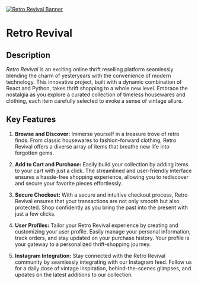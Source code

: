 [![Retro Revival Banner](https://i.ibb.co/NNf3Fvf/Retro-Revival.png)](https://imgbb.com/)

# Retro Revival

## Description

_Retro Revival_ is an exciting online thrift reselling platform seamlessly blending the charm of yesteryears with the convenience of modern technology. This innovative project, built with a dynamic combination of React and Python, takes thrift shopping to a whole new level. Embrace the nostalgia as you explore a curated collection of timeless housewares and clothing, each item carefully selected to evoke a sense of vintage allure.

## Key Features

1. **Browse and Discover:**
   Immerse yourself in a treasure trove of retro finds. From classic housewares to fashion-forward clothing, Retro Revival offers a diverse array of items that breathe new life into forgotten gems.

2. **Add to Cart and Purchase:**
   Easily build your collection by adding items to your cart with just a click. The streamlined and user-friendly interface ensures a hassle-free shopping experience, allowing you to rediscover and secure your favorite pieces effortlessly.

3. **Secure Checkout:**
   With a secure and intuitive checkout process, Retro Revival ensures that your transactions are not only smooth but also protected. Shop confidently as you bring the past into the present with just a few clicks.

4. **User Profiles:**
   Tailor your Retro Revival experience by creating and customizing your user profile. Easily manage your personal information, track orders, and stay updated on your purchase history. Your profile is your gateway to a personalized thrift-shopping journey.

5. **Instagram Integration:**
   Stay connected with the Retro Revival community by seamlessly integrating with our Instagram feed. Follow us for a daily dose of vintage inspiration, behind-the-scenes glimpses, and updates on the latest additions to our collection.
